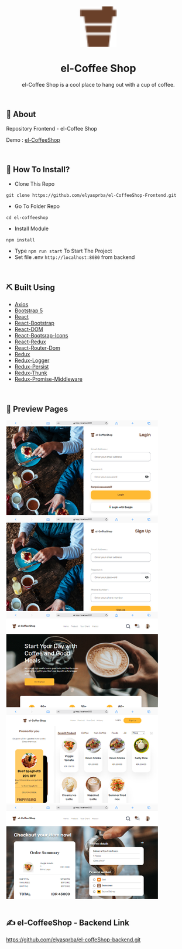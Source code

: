 <p align="center">
  <img src="./src/assets/coffee-1.png" alt="logo-coffe" width="100px">
</p>
<div align="center">
<h1>el-Coffee Shop</h1>
<p>el-Coffee Shop is a cool place to hang out with a cup of coffee.</p>
<br>
</div>

## 📍 About

Repository Frontend - el-Coffee Shop

Demo : [el-CoffeeShop](https://el-coffee-shop.netlify.app)

<br>

## 📌 How To Install?

-  Clone This Repo

```
git clone https://github.com/elyasprba/el-CoffeeShop-Frontend.git
```

-  Go To Folder Repo

```
cd el-coffeeshop
```

-  Install Module

```
npm install
```

-  Type `npm run start` To Start The Project
-  Set file .env `http://localhost:8080` from backend

<br>

## ⛏️ Built Using

-  [Axios](https://www.npmjs.com/package/axios)
-  [Bootstrap 5](https://getbootstrap.com/docs/5.0/getting-started/introduction/)
-  [React](https://reactjs.org/docs/getting-started.html)
-  [React-Bootstrap](https://www.npmjs.com/package/react-bootstrap)
-  [React-DOM](https://www.npmjs.com/package/react-dom)
-  [React-Bootsrap-Icons](https://www.npmjs.com/package/react-bootstrap-icons)
-  [React-Redux](https://www.npmjs.com/package/react-redux)
-  [React-Router-Dom](https://www.npmjs.com/package/react-router-dom)
-  [Redux](https://www.npmjs.com/package/redux)
-  [Redux-Logger](https://www.npmjs.com/package/redux-logger)
-  [Redux-Persist](https://www.npmjs.com/package/redux-persist)
-  [Redux-Thunk](https://www.npmjs.com/package/redux-thunk)
-  [Redux-Promise-Middleware](https://www.npmjs.com/package/redux-promise-middleware)

<br>

## 🔎 Preview Pages

  <span>
	<img src="./src/assets/screenshot/login-page.png" alt="login-page" width="415">
	<img src="./src/assets/screenshot/regis-page.png"alt="regis-page" width="415">
  <img src="./src/assets/screenshot/home-page.png"alt="home-page" width="415">
  <img src="./src/assets/screenshot/product-page.png"alt="product-page" width="415">
  <img src="./src/assets/screenshot/payment-page.png"alt="payment-page" width="415">
    <br/>
  </span>

<br>

## ✍️ el-CoffeeShop - Backend Link

https://github.com/elyasprba/el-coffeShop-backend.git

<br>
